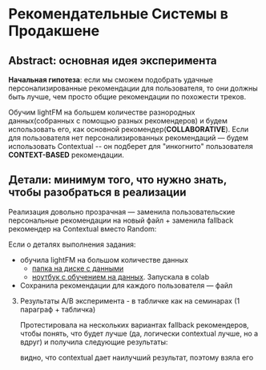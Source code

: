 # Рекомендательные Системы в Продакшене

## Abstract: основная идея эксперимента

**Начальная гипотеза**: если мы сможем подобрать удачные персонализированные рекомендации для пользователя, то они должны быть лучше, чем просто общие рекомендации по похожести треков.

Обучим lightFM на большем количестве разнородных данных(собранных с помощью разных рекомендеров) и будем использовать его, как основной рекомендер(**COLLABORATIVE**). 
 Если для пользователя нет персонализированных рекомендаций — будем использовать Contextual -- он подберет для "инкогнито" пользователя **CONTEXT-BASED** рекомендации.

## Детали: минимум того, что нужно знать, чтобы разобраться в реализации

Реализация довольно прозрачная — заменила пользовательские персональные рекомендации на новый файл + заменила fallback рекомендер на Contextual вместо Random: 
    
Если о деталях выполнения задания:
* обучила lightFM на большом количестве данных 
  * [папка на диске с данными](https://drive.google.com/drive/u/0/folders/1VqK7ujcGfYjVpqzwDNBDuieYM_2B-1y6)
  * [ноутбук с обучением на данных](/botify/ju). Запускала в colab
* Сохранила рекомендации для каждого пользователя — файл
3. Результаты A/B эксперимента - в табличке как на семинарах (1 параграф + табличка)
    
    Протестировала на нескольких вариантах fallback рекомендеров, чтобы понять, что будет лучше (да, логически contextual лучше, но а вдруг) и получила следующие результаты:
    
    видно, что contextual дает наилучший результат, поэтому взяла его

